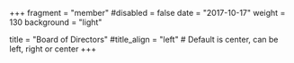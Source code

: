 +++
fragment = "member"
#disabled = false
date = "2017-10-17"
weight = 130
background = "light"

title = "Board of Directors"
#title_align = "left" # Default is center, can be left, right or center
+++

